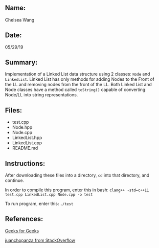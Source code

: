 ## Name:
Chelsea Wang

## Date:
05/29/19

## Summary:

Implementation of a Linked List data structure using 2 classes: `Node` and `LinkedList`. Linked List has only methods for adding Nodes to the Front of the LL and removing nodes from the front of the LL. Both Linked List and Node classes have a method called `toString()` capable of converting Node/LL into string representations. 

## Files:
- test.cpp 
- Node.hpp 
- Node.cpp 
- LinkedList.hpp 
- LinkedList.cpp 
- README.md

## Instructions:
After downloading these files into a directory, `cd` into that directory, and continue.

In order to compile this program, enter this in bash: `clang++ -std=c++11 test.cpp LinkedList.cpp Node.cpp -o test`

To run program, enter this: `./test`

## References:
[Geeks for Geeks](https://www.geeksforgeeks.org/data-structures/linked-list/)

[juanchopanza from StackOverflow](https://stackoverflow.com/questions/10152150/c-linked-list-memory-leak)

